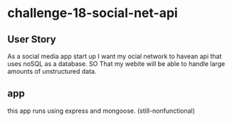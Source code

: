 # challenge-18-social-net-api

## User Story
As a social media app start up
I want my ocial network to havean api that uses noSQL as a database.
SO That my webite will be able to handle large amounts of unstructured data.


## app
this app runs using express and mongoose.
(still-nonfunctional)
